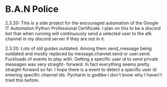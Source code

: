 # B.A.N Police

2.3.20: This is a side project for the encouraged automation of the Google IT Automation Python Professional Certificate.  I plan on this to be a discord bot that when running will continuously send a selected user to the afk channel in my discord server if they are not in it.

2.3.20: Lots of old guides outdated.  Among them send_message being outdated and mostly replaced by message.channel.send or user.send.  Fuckloads of events to play with.  Getting a specific user id to send private messages was very straight- forward.  In fact everything seems pretty straight-forward so far.  I hope there is a event to detect a specific user id entering specific channel ids.  Pycharm is godlike I don't know why I haven't tried this before.